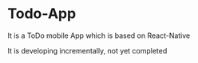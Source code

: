 # Todo-App

It is a ToDo mobile App which is based on React-Native

It is developing incrementally, not yet completed
